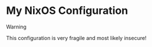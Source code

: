# My NixOS Configuration

> [!WARNING]
> This configuration is very fragile and most likely insecure!
